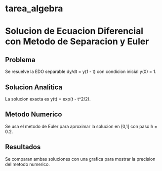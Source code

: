 # tarea_algebra

# Solucion de Ecuacion Diferencial con Metodo de Separacion y Euler

## Problema
Se resuelve la EDO separable dy/dt = y(1 - t) con condicion inicial y(0) = 1.

## Solucion Analitica
La solucion exacta es y(t) = exp(t - t^2/2).

## Metodo Numerico
Se usa el metodo de Euler para aproximar la solucion en [0,1] con paso h = 0.2.

## Resultados
Se comparan ambas soluciones con una grafica para mostrar la precision del metodo numerico.
